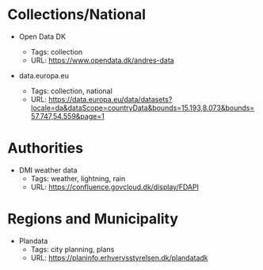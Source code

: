 # Collections/National

- Open Data DK
  - Tags: collection
  - URL: https://www.opendata.dk/andres-data

- data.europa.eu
  - Tags: collection, national
  - URL: https://data.europa.eu/data/datasets?locale=da&dataScope=countryData&bounds=15.193,8.073&bounds=57.747,54.559&page=1

# Authorities

- DMI weather data
  - Tags: weather, lightning, rain
  - URL: https://confluence.govcloud.dk/display/FDAPI


# Regions and Municipality

- Plandata
  - Tags: city planning, plans
  - URL: https://planinfo.erhvervsstyrelsen.dk/plandatadk
